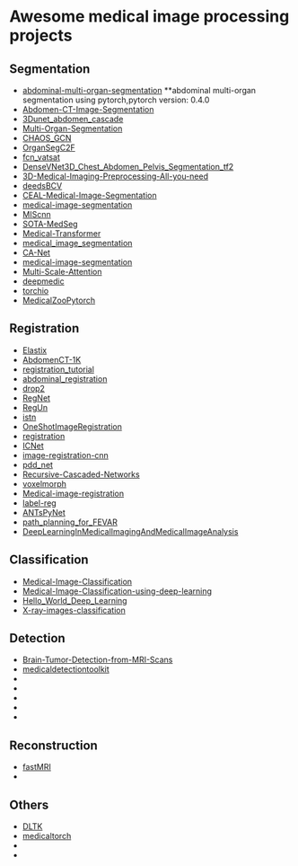 
# Awesome medical image processing projects 

## Segmentation
  * [abdominal-multi-organ-segmentation](https://github.com/assassint2017/abdominal-multi-organ-segmentation)
    **abdominal multi-organ segmentation using pytorch,pytorch version: 0.4.0
  * [Abdomen-CT-Image-Segmentation](https://github.com/tureckova/Abdomen-CT-Image-Segmentation)
  * [3Dunet_abdomen_cascade](https://github.com/holgerroth/3Dunet_abdomen_cascade)
  * [Multi-Organ-Segmentation](https://github.com/Prayushi9/Multi-Organ-Segmentation)
  * [CHAOS_GCN](https://github.com/armyja/CHAOS_GCN)
  * [OrganSegC2F](https://github.com/198808xc/OrganSegC2F)
  * [fcn_vatsat](https://github.com/tarolangner/fcn_vatsat)
  * [DenseVNet3D_Chest_Abdomen_Pelvis_Segmentation_tf2](https://github.com/fitushar/DenseVNet3D_Chest_Abdomen_Pelvis_Segmentation_tf2)
  * [3D-Medical-Imaging-Preprocessing-All-you-need](https://github.com/fitushar/3D-Medical-Imaging-Preprocessing-All-you-need)
  * [deedsBCV](https://github.com/mattiaspaul/deedsBCV)
  * [CEAL-Medical-Image-Segmentation](https://github.com/marc-gorriz/CEAL-Medical-Image-Segmentation)
  * [medical-image-segmentation](https://github.com/topics/medical-image-segmentation)
  * [MIScnn](https://github.com/frankkramer-lab/MIScnn)
  * [SOTA-MedSeg](https://github.com/JunMa11/SOTA-MedSeg)
  * [Medical-Transformer](https://github.com/jeya-maria-jose/Medical-Transformer)
  * [medical_image_segmentation](https://github.com/CVxTz/medical_image_segmentation)
  * [CA-Net](https://github.com/HiLab-git/CA-Net)
  * [medical-image-segmentation](https://github.com/sudohainguyen/medical-image-segmentation)
  * [Multi-Scale-Attention](https://github.com/sinAshish/Multi-Scale-Attention)
  * [deepmedic](https://github.com/deepmedic/deepmedic)
  * [torchio](https://github.com/fepegar/torchio)
  * [MedicalZooPytorch](https://github.com/black0017/MedicalZooPytorch)

## Registration
  * [Elastix](https://github.com/SuperElastix/elastix)
  * [AbdomenCT-1K](https://github.com/JunMa11/AbdomenCT-1K)
  * [registration_tutorial](https://github.com/MASILab/registration_tutorial)
  * [abdominal_registration](https://github.com/TheoEst/abdominal_registration)
  * [drop2](https://github.com/biomedia-mira/drop2)
  * [RegNet](https://github.com/hsokooti/RegNet)
  * [RegUn](https://github.com/hsokooti/RegUn)
  * [istn](https://github.com/biomedia-mira/istn)
  * [OneShotImageRegistration](https://github.com/ToFec/OneShotImageRegistration)
  * [registration](https://github.com/uncbiag/registration)
  * [ICNet](https://github.com/zhangjun001/ICNet)
  * [image-registration-cnn](https://github.com/shreshth211/image-registration-cnn)
  * [pdd_net](https://github.com/multimodallearning/pdd_net)
  * [Recursive-Cascaded-Networks](https://github.com/microsoft/Recursive-Cascaded-Networks)
  * [voxelmorph](https://github.com/voxelmorph/voxelmorph)
  * [Medical-image-registration](https://github.com/dykuang/Medical-image-registration)
  * [label-reg](https://github.com/YipengHu/label-reg)
  * [ANTsPyNet](https://github.com/ANTsX/ANTsPyNet)
  * [path_planning_for_FEVAR](https://github.com/jianqingzheng/path_planning_for_FEVAR)
  * [DeepLearningInMedicalImagingAndMedicalImageAnalysis](https://github.com/shawnyuen/DeepLearningInMedicalImagingAndMedicalImageAnalysis)

## Classification
  * [Medical-Image-Classification](https://github.com/ljbatwh/Medical-Image-Classification)
  * [Medical-Image-Classification-using-deep-learning](https://github.com/21Vipin/Medical-Image-Classification-using-deep-learning)
  * [Hello_World_Deep_Learning](https://github.com/paras42/Hello_World_Deep_Learning)
  * [X-ray-images-classification](https://github.com/faust-prime/X-ray-images-classification-with-Keras-TensorFlow)

## Detection 
  * [Brain-Tumor-Detection-from-MRI-Scans](https://github.com/muhammadsanaullah/Brain-Tumor-Detection-from-MRI-Scans)
  * [medicaldetectiontoolkit](https://github.com/MIC-DKFZ/medicaldetectiontoolkit)
  * []()
  * []()
  * []()
  * []()
  * []()
## Reconstruction
  * [fastMRI](https://github.com/facebookresearch/fastMRI)
  * 

## Others
  * [DLTK](https://github.com/DLTK/DLTK)
  * [medicaltorch](https://github.com/perone/medicaltorch)
  * []()
  * []()
